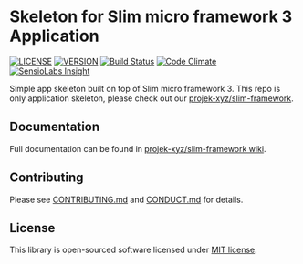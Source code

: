 # Skeleton for Slim micro framework 3 Application

[![LICENSE](https://img.shields.io/packagist/l/projek-xyz/slim-skeleton.svg?style=flat-square)](LICENSE.md)
[![VERSION](https://img.shields.io/packagist/v/projek-xyz/slim-skeleton.svg?style=flat-square)](https://github.com/projek-xyz/slim-skeleton/releases)
[![Build Status](https://img.shields.io/travis/projek-xyz/slim-skeleton/master.svg?style=flat-square)](https://travis-ci.org/projek-xyz/slim-skeleton)
[![Code Climate](https://img.shields.io/codeclimate/github/projek-xyz/slim-skeleton.svg?maxAge=2592000&style=flat-square)](https://codeclimate.com/github/projek-xyz/slim-skeleton)
[![SensioLabs Insight](https://img.shields.io/sensiolabs/i/59c39221-cc85-467f-9e00-c7e0dcbdc9ee.svg?style=flat-square)](https://insight.sensiolabs.com/projects/59c39221-cc85-467f-9e00-c7e0dcbdc9ee)

Simple app skeleton built on top of Slim micro framework 3. This repo is only application skeleton, please check out our [projek-xyz/slim-framework](https://github.com/projek-xyz/slim-framework).

## Documentation

Full documentation can be found in [projek-xyz/slim-framework wiki](https://github.com/projek-xyz/slim-framework/wiki).

## Contributing

Please see [CONTRIBUTING.md](.github/CONTRIBUTING.md) and [CONDUCT.md](.github/CONDUCT.md) for details.

## License

This library is open-sourced software licensed under [MIT license](LICENSE.md).
